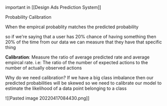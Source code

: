 important in [[Design Ads Prediction System]]

Probability Calibration 

When the empircal probablity matches the predicted probability 

so if we're saying that a user has 20% chance of having something then 20% of the time from our data we can measure that they have that specific thing

**Calibration**: Measure the ratio of average predicted rate and average empircal rate. 
i.e: The ratio of the number of expected actions to the number of actually observed actions


Why do we need calibration? 
If we have a big class imbalance then our predicted probabilities will be skewed so we need to calibrate our model to estimate the likelihood of a data point belonging to a class

![[Pasted image 20220417084430.png]]
